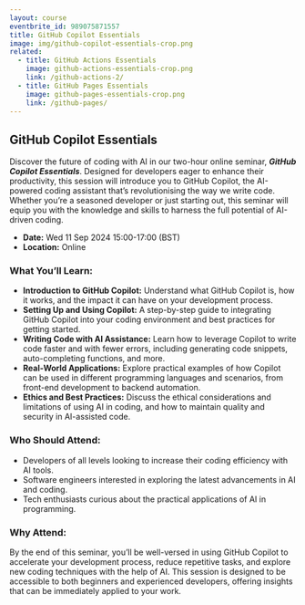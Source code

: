 ```yaml
---
layout: course
eventbrite_id: 989075871557
title: GitHub Copilot Essentials
image: img/github-copilot-essentials-crop.png
related:
  - title: GitHub Actions Essentials
    image: github-actions-essentials-crop.png
    link: /github-actions-2/
  - title: GitHub Pages Essentials
    image: github-pages-essentials-crop.png
    link: /github-pages/
---
```


## GitHub Copilot Essentials

Discover the future of coding with AI in our two-hour online seminar,
***GitHub Copilot Essentials***. Designed for developers eager to enhance their
productivity, this session will introduce you to GitHub Copilot, the
AI-powered coding assistant that’s revolutionising the way we write code.
Whether you’re a seasoned developer or just starting out, this seminar will
equip you with the knowledge and skills to harness the full potential of
AI-driven coding.

* **Date:** Wed 11 Sep 2024 15:00-17:00 (BST)
* **Location:** Online

### What You’ll Learn:

* **Introduction to GitHub Copilot:** Understand what GitHub Copilot is, how
it works, and the impact it can have on your development process.
* **Setting Up and Using Copilot:** A step-by-step guide to integrating
GitHub Copilot into your coding environment and best practices for getting
started.
* **Writing Code with AI Assistance:** Learn how to leverage Copilot to write
code faster and with fewer errors, including generating code snippets,
auto-completing functions, and more.
* **Real-World Applications:** Explore practical examples of how Copilot can
be used in different programming languages and scenarios, from front-end
development to backend automation.
* **Ethics and Best Practices:** Discuss the ethical considerations and
limitations of using AI in coding, and how to maintain quality and security
in AI-assisted code.

### Who Should Attend:

* Developers of all levels looking to increase their coding efficiency with
AI tools.
* Software engineers interested in exploring the latest advancements in AI
and coding.
* Tech enthusiasts curious about the practical applications of AI in
programming.

### Why Attend:

By the end of this seminar, you’ll be well-versed in using GitHub Copilot to
accelerate your development process, reduce repetitive tasks, and explore new
coding techniques with the help of AI. This session is designed to be
accessible to both beginners and experienced developers, offering insights
that can be immediately applied to your work.

<div id="eventbrite-widget-container-983918846757"></div>

<script src="https://www.eventbrite.co.uk/static/widgets/eb_widgets.js"></script>

<script type="text/javascript">
    var exampleCallback = function() {
        console.log('Order complete!');
    };

    window.EBWidgets.createWidget({
        // Required
        widgetType: 'checkout',
        eventId: '983918846757',
        iframeContainerId: 'eventbrite-widget-container-983918846757',

        // Optional
        iframeContainerHeight: 500,  // Widget height in pixels. Defaults to a minimum of 425px if not provided
        onOrderComplete: exampleCallback  // Method called when an order has successfully completed
    });
</script>
